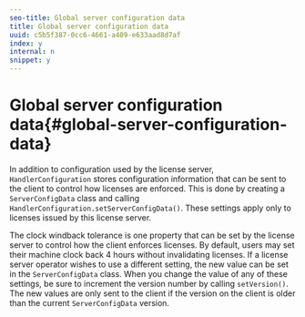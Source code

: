 ```yaml
---
seo-title: Global server configuration data
title: Global server configuration data
uuid: c5b5f387-0cc6-4661-a409-e633aad8d7af
index: y
internal: n
snippet: y
---
```


# Global server configuration data{#global-server-configuration-data}

In addition to configuration used by the license server, `HandlerConfiguration` stores configuration information that can be sent to the client to control how licenses are enforced. This is done by creating a `ServerConfigData` class and calling `HandlerConfiguration.setServerConfigData()`. These settings apply only to licenses issued by this license server.

The clock windback tolerance is one property that can be set by the license server to control how the client enforces licenses. By default, users may set their machine clock back 4 hours without invalidating licenses. If a license server operator wishes to use a different setting, the new value can be set in the `ServerConfigData` class. When you change the value of any of these settings, be sure to increment the version number by calling `setVersion()`. The new values are only sent to the client if the version on the client is older than the current `ServerConfigData` version. 
